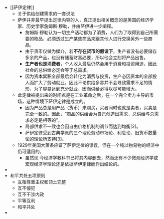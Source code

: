- [[萨伊定律]]
	- 关于供给创建需求的一套说法
	- 萨伊并非最早提出定律内容的人，真正提出相关概念的是英国的经济学家、历史学家詹姆斯·穆勒，并由萨伊进一步阐释。
		- 詹姆斯·穆勒认为一切生产活动都为了消费，人们为了取得到自己所需要的物品，必须透过生产某些商品来跟其他人进行交换另外一些商品。
		- 由于货币仅做为媒介，若**不存在货币的假设下**，生产者没有必要储存多余的产品，也没有储蓄财富必要，所以他会立刻将产品出售。
		- **生产者也是消费者**，个人收入最后仍然会用于消费和投资用途，因此社会的总供给必定会等于总需求。
		- 因为资本累积全部最后会转化为消费与投资，生产必因资本的全部投入而扩大了劳动就业，因此不论供给多寡并不会导致需求不足的情形，为了容易达到充分就业，因而供给必得以尽可能增大。
	- 此定律被提出来的时间点是在工业革命之后，在一个完全卖方主导的市场，这种情境下萨伊定律是成立的。
		- 因为产品总是用产品（货币）来购买，买者同时也就是卖者，买卖是完全一致的。因此，“商品的供给会为自己创造出需求，总供给与总需求必定是相等的”。
		- 局部供求不一致也会因自由价格机制的调节而达到均衡[2]。
		- 萨伊定律受到古典学派的三个理论劳动市场论、利息论、旧货币数量论的理论所支持[3]。
	- 1929年美国大萧条应证了萨伊定律的谬误，但在一个纯以物易物的经济中仍可适用的。
		- 虽然现 今经济学教科书已将其内容删去，然而还有不少微观经济学或宏观经济学理论还是依据萨伊定律而作出结论的。
-
- 和平共处五项原则
	- 互相尊重主权和领土完整
	- 互不侵犯
	- 互不干涉内政
	- 平等互利
	- 和平共处
-